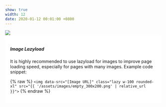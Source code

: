 ```yaml
---
show: true
width: 12
date: 2020-01-12 00:01:00 +0800
---
```



<div style="width:100%; max-width:800px; margin:auto;">
  <img data-src="{{ '/assets/images/covers/cover1.jpg' | relative_url }}" 
       class="lazy w-70 h-70 rounded-xl" 
       src="{{ '/assets/images/empty_300x200.png' | relative_url }}">

  <div class="card-img-overlay" style="overflow: auto; background: rgba(255,255,255,0.85); padding: 1rem;">
    <h5 class="card-title">Image Lazyload</h5>
    <p class="card-text">
      It is highly recommended to use lazyload for images to improve page loading speed, especially for pages with many images.
      Example code snippet:
    </p>
    <p class="card-text">
      {% raw %}
      <code>&lt;img data-src=&quot;[Image URL]&quot; class=&quot;lazy w-100 rounded-xl&quot; src=&quot;{{ '/assets/images/empty_300x200.png' | relative_url }}&quot;&gt;</code>
      {% endraw %}
    </p>
  </div>
</div>
